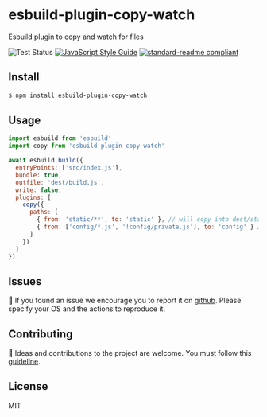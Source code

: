 # esbuild-plugin-copy-watch
Esbuild plugin to copy and watch for files

![Test Status](https://github.com/tinchoz49/esbuild-plugin-copy-watch/actions/workflows/test.yml/badge.svg)
[![JavaScript Style Guide](https://img.shields.io/badge/code_style-standard-brightgreen.svg)](https://standardjs.com)
[![standard-readme compliant](https://img.shields.io/badge/readme%20style-standard-brightgreen.svg?style=flat-square)](https://github.com/RichardLitt/standard-readme)

## Install

```bash
$ npm install esbuild-plugin-copy-watch
```

## Usage

```javascript
import esbuild from 'esbuild'
import copy from 'esbuild-plugin-copy-watch'

await esbuild.build({
  entryPoints: ['src/index.js'],
  bundle: true,
  outfile: 'dest/build.js',
  write: false,
  plugins: [
    copy({
      paths: [
        { from: 'static/**', to: 'static' }, // will copy into dest/static
        { from: ['config/*.js', '!config/private.js'], to: 'config' } // will copy config files into dest/config and ignore the private.js
      ]
    })
  ]
})
```

## Issues

:bug: If you found an issue we encourage you to report it on [github](https://github.com/tinchoz49/esbuild-plugin-copy-watch/issues). Please specify your OS and the actions to reproduce it.

## Contributing

:busts_in_silhouette: Ideas and contributions to the project are welcome. You must follow this [guideline](https://github.com/tinchoz49/esbuild-plugin-copy-watch/blob/main/CONTRIBUTING.md).

## License

MIT
